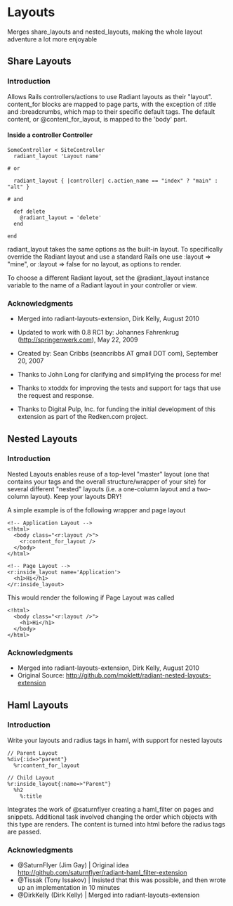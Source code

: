 # Layouts

Merges share_layouts and nested_layouts, making the whole layout adventure a lot more enjoyable

## Share Layouts

### Introduction

Allows Rails controllers/actions to use Radiant layouts as their "layout".
content_for blocks are mapped to page parts, with the exception of :title and
:breadcrumbs, which map to their specific default tags. The default content, 
or @content_for_layout, is mapped to the 'body' part.

#### Inside a controller Controller

    SomeController < SiteController
      radiant_layout 'Layout name'

    # or

      radiant_layout { |controller| c.action_name == "index" ? "main" : "alt" }
    
    # and
    
      def delete
        @radiant_layout = 'delete'
      end
      
    end

radiant_layout takes the same options as the built-in layout.  To specifically
override the Radiant layout and use a standard Rails one use 
:layout => "mine", or :layout => false for no layout, as options to render.

To choose a different Radiant layout, set the @radiant_layout instance 
variable to the name of a Radiant layout in your controller or view.

### Acknowledgments

* Merged into radiant-layouts-extension, Dirk Kelly, August 2010
* Updated to work with 0.8 RC1 by: Johannes Fahrenkrug (http://springenwerk.com), May 22, 2009
* Created by: Sean Cribbs (seancribbs AT gmail DOT com), September 20, 2007

* Thanks to John Long for clarifying and simplifying the process for me!
* Thanks to xtoddx for improving the tests and support for tags that use the  request and response.
* Thanks to Digital Pulp, Inc. for funding the initial development of this extension as part of the Redken.com project.

## Nested Layouts

### Introduction

Nested Layouts enables reuse of a top-level "master" layout (one that contains your <html> tags and the overall
structure/wrapper of your site) for several different "nested" layouts (i.e. a one-column layout and a
two-column layout).  Keep your layouts DRY!

A simple example is of the following wrapper and page layout

    <!-- Application Layout -->
    <!html>
      <body class="<r:layout />">
        <r:content_for_layout />
      </body>
    </html>
    
    <!-- Page Layout -->
    <r:inside_layout name='Application'>
      <h1>Hi</h1>
    </r:inside_layout>
    
This would render the following if Page Layout was called

    <!html>
      <body class="<r:layout />">
        <h1>Hi</h1>
      </body>
    </html>
    
### Acknowledgments

* Merged into radiant-layouts-extension, Dirk Kelly, August 2010
* Original Source: http://github.com/moklett/radiant-nested-layouts-extension

## Haml Layouts

### Introduction

Write your layouts and radius tags in haml, with support for nested layouts

    // Parent Layout
    %div{:id=>"parent"}
      %r:content_for_layout
      
    // Child Layout
    %r:inside_layout{:name=>"Parent"}
      %h2
        %:title
        
Integrates the work of @saturnflyer creating a haml_filter on pages and snippets. Additional task involved
changing the order which objects with this type are renders. The content is turned into html before the 
radius tags are passed.

### Acknowledgments

* @SaturnFlyer (Jim Gay)  | Original idea http://github.com/saturnflyer/radiant-haml_filter-extension
* @Tissak (Tony Issakov)  | Insisted that this was possible, and then wrote up an implementation in 10 minutes
* @DirkKelly (Dirk Kelly) | Merged into radiant-layouts-extension
